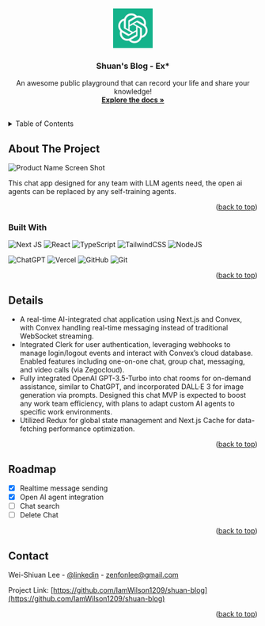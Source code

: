 <!-- Improved compatibility of back to top link: See: https://github.com/othneildrew/Best-README-Template/pull/73 -->
<a id="readme-top"></a>

<!-- PROJECT LOGO -->
<br />
<div align="center">
  <a href="https://chat-ai-gamma-lemon.vercel.app/">
    <img src="public/gpt.png" alt="Logo" width="80" height="80">
  </a>

  <h3 align="center">Shuan's Blog - Ex*</h3>

  <p align="center">
    An awesome public playground that can record your life and share your knowledge!
    <br />
    <a href="https://github.com/IamWilson1209/chat-ai"><strong>Explore the docs »</strong></a>
    <br />
    <br />
  </p>
</div>

<!-- TABLE OF CONTENTS -->
<details>
  <summary>Table of Contents</summary>
  <ol>
    <li>
      <a href="#about-the-project">About The Project</a>
      <ul>
        <li><a href="#built-with">Built With</a></li>
      </ul>
    </li>
    <li><a href="#details">Details</a></li>
    <li><a href="#roadmap">Roadmap</a></li>
    <li><a href="#contact">Contact</a></li>
  </ol>
</details>



<!-- ABOUT THE PROJECT -->
## About The Project

![Product Name Screen Shot](https://u.fmyeah.com/i11/67dc2a1ec9d34.png)

This chat app designed for any team with LLM agents need, the open ai agents can be replaced by any self-training agents.

<p align="right">(<a href="#readme-top">back to top</a>)</p>



### Built With

![Next JS](https://img.shields.io/badge/Next-black?style=for-the-badge&logo=next.js&logoColor=white)
![React](https://img.shields.io/badge/react-%2320232a.svg?style=for-the-badge&logo=react&logoColor=%2361DAFB)
![TypeScript](https://img.shields.io/badge/typescript-%23007ACC.svg?style=for-the-badge&logo=typescript&logoColor=white)
![TailwindCSS](https://img.shields.io/badge/tailwindcss-%2338B2AC.svg?style=for-the-badge&logo=tailwind-css&logoColor=white)
![NodeJS](https://img.shields.io/badge/node.js-6DA55F?style=for-the-badge&logo=node.js&logoColor=white)

![ChatGPT](https://img.shields.io/badge/chatGPT-74aa9c?style=for-the-badge&logo=openai&logoColor=white)
![Vercel](https://img.shields.io/badge/vercel-%23000000.svg?style=for-the-badge&logo=vercel&logoColor=white)
![GitHub](https://img.shields.io/badge/github-%23121011.svg?style=for-the-badge&logo=github&logoColor=white)
![Git](https://img.shields.io/badge/git-%23F05033.svg?style=for-the-badge&logo=git&logoColor=white)



<p align="right">(<a href="#readme-top">back to top</a>)</p>


<!-- USAGE EXAMPLES -->
## Details

- A real-time AI-integrated chat application using Next.js and Convex, with Convex handling real-time messaging instead of traditional WebSocket streaming.
- Integrated Clerk for user authentication, leveraging webhooks to manage login/logout events and interact with Convex’s cloud database. Enabled features including one-on-one chat, group chat, messaging, and video calls (via Zegocloud).
- Fully integrated OpenAI GPT-3.5-Turbo into chat rooms for on-demand assistance, similar to ChatGPT, and incorporated DALL·E 3 for image generation via prompts. Designed this chat MVP is expected to boost any work team efficiency, with plans to adapt custom AI agents to specific work environments. 
- Utilized Redux for global state management and Next.js Cache for data-fetching performance optimization.


<p align="right">(<a href="#readme-top">back to top</a>)</p>


<!-- ROADMAP -->
## Roadmap

- [x] Realtime message sending
- [x] Open AI agent integration
- [ ] Chat search
- [ ] Delete Chat

<p align="right">(<a href="#readme-top">back to top</a>)</p>


<!-- CONTACT -->
## Contact

Wei-Shiuan Lee - [@linkedin](https://www.linkedin.com/in/weishiuan/) - zenfonlee@gmail.com

Project Link: [https://github.com/IamWilson1209/shuan-blog](https://github.com/IamWilson1209/shuan-blog)

<p align="right">(<a href="#readme-top">back to top</a>)</p>
